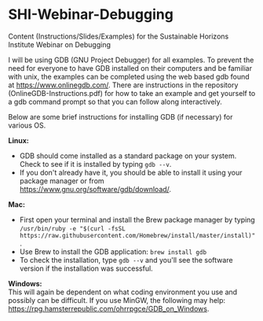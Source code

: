 # SHI-Webinar-Debugging
Content (Instructions/Slides/Examples) for the Sustainable Horizons Institute Webinar on Debugging

I will be using GDB (GNU Project Debugger) for all examples.  To prevent the need for everyone to have GDB installed on their computers and be familiar with unix, the examples can be completed using the web based gdb found at https://www.onlinegdb.com/.  There are instructions in the repository (OnlineGDB-Instructions.pdf) for how to take an example and get yourself to a gdb command prompt so that you can follow along interactively.

Below are some brief instructions for installing GDB (if necessary) for various OS.

**Linux:**   
- GDB should come installed as a standard package on your system.  Check to see if it is installed by typing `gdb --v`.
- If you don't already have it, you should be able to install it using your package manager or from https://www.gnu.org/software/gdb/download/.
  
**Mac:**   
- First open your terminal and install the Brew package manager by typing `/usr/bin/ruby -e "$(curl -fsSL https://raw.githubusercontent.com/Homebrew/install/master/install)"`.
- Use Brew to install the GDB application: `brew install gdb`
- To check the installation, type `gdb --v` and you'll see the software version if the installation was successful.
  
**Windows:**   
  This will again be dependent on what coding environment you use and possibly can be difficult.  If you use MinGW, the following may help: https://rpg.hamsterrepublic.com/ohrrpgce/GDB_on_Windows.

